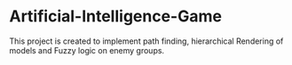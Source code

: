 # Artificial-Intelligence-Game
This project is created to implement path finding, hierarchical Rendering of models and Fuzzy logic on enemy groups.
